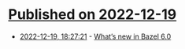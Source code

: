 # [Published on 2022-12-19](index.md)

* [2022-12-19, 18:27:21](https://lobste.rs/s/ekydhl/what_s_new_bazel_6_0) - [What’s new in Bazel 6.0](https://brentley.dev/whats-new-in-bazel-6.0/)
